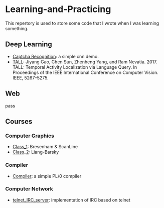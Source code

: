 # Learning-and-Practicing

This repertory is used to store some code that I wrote when I was learning something.

## Deep Learning

- [Captcha Recognition](https://github.com/suxb201/Learning_and_Practicing/tree/master/Deep_Learning/Captcha_Recognition): a simple cnn demo.
- [TALL](https://github.com/suxb201/Learning_and_Practicing/tree/master/Deep_Learning/TALL): Jiyang Gao, Chen Sun, Zhenheng Yang, and Ram Nevatia. 2017. TALL: Temporal
Activity Localization via Language Query. In Proceedings of the IEEE International
Conference on Computer Vision. IEEE, 5267–5275.

## Web

pass

## Courses

### Computer Graphics

- [Class_1](https://github.com/suxb201/Learning_and_Practicing/tree/master/Courses/Computer_Graphics/Class_1): Bresenham & ScanLine
- [Class_2](https://github.com/suxb201/Learning_and_Practicing/tree/master/Courses/Computer_Graphics/Class_2): Liang-Barsky

### Compiler
- [Compiler](https://github.com/suxb201/Learning_and_Practicing/tree/master/Courses/Courses/Compiler/exPL): a simple PL/0 compiler


### Computer Network
- [telnet_IRC_server](https://github.com/suxb201/Learning_and_Practicing/tree/master/Courses/Courses/Computer_Network/telnet_IRC_server): implementation of IRC based on telnet
